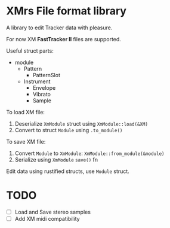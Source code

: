 # XMrs File format library

A library to edit Tracker data with pleasure.

For now XM **FastTracker II** files are supported.

Useful struct parts:

- module
  - Pattern
    - PatternSlot
  - Instrument
    - Envelope
    - Vibrato
    - Sample

To load XM file:

1. Deserialize `XmModule` struct using `XmModule::load(&XM)`
2. Convert to struct `Module` using `.to_module()`

To save XM file:

1. Convert `Module` to `XmModule`: `XmModule::from_module(&module)`
2. Serialize using `XmModule` `save()` fn

Edit data using rustified structs, use `Module` struct.

# TODO

- [ ] Load and Save stereo samples
- [ ] Add XM midi compatibility